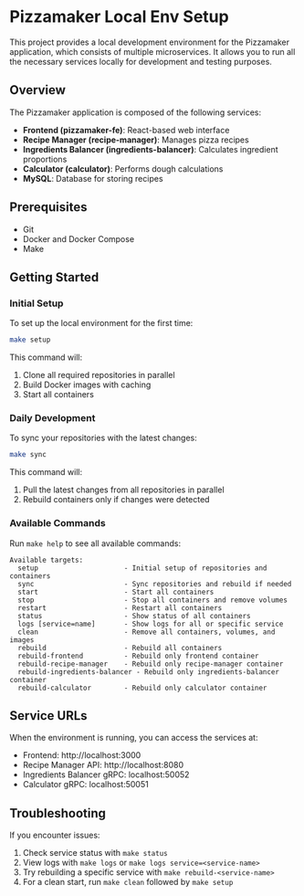 # Pizzamaker Local Env Setup

This project provides a local development environment for the Pizzamaker application, which consists of multiple microservices. It allows you to run all the necessary services locally for development and testing purposes.

## Overview

The Pizzamaker application is composed of the following services:

- **Frontend (pizzamaker-fe)**: React-based web interface
- **Recipe Manager (recipe-manager)**: Manages pizza recipes
- **Ingredients Balancer (ingredients-balancer)**: Calculates ingredient proportions
- **Calculator (calculator)**: Performs dough calculations
- **MySQL**: Database for storing recipes

## Prerequisites

- Git
- Docker and Docker Compose
- Make

## Getting Started

### Initial Setup

To set up the local environment for the first time:

```bash
make setup
```

This command will:
1. Clone all required repositories in parallel
2. Build Docker images with caching
3. Start all containers

### Daily Development

To sync your repositories with the latest changes:

```bash
make sync
```

This command will:
1. Pull the latest changes from all repositories in parallel
2. Rebuild containers only if changes were detected

### Available Commands

Run `make help` to see all available commands:

```
Available targets:
  setup                     - Initial setup of repositories and containers
  sync                      - Sync repositories and rebuild if needed
  start                     - Start all containers
  stop                      - Stop all containers and remove volumes
  restart                   - Restart all containers
  status                    - Show status of all containers
  logs [service=name]       - Show logs for all or specific service
  clean                     - Remove all containers, volumes, and images
  rebuild                   - Rebuild all containers
  rebuild-frontend          - Rebuild only frontend container
  rebuild-recipe-manager    - Rebuild only recipe-manager container
  rebuild-ingredients-balancer - Rebuild only ingredients-balancer container
  rebuild-calculator        - Rebuild only calculator container
```

## Service URLs

When the environment is running, you can access the services at:

- Frontend: http://localhost:3000
- Recipe Manager API: http://localhost:8080
- Ingredients Balancer gRPC: localhost:50052
- Calculator gRPC: localhost:50051

## Troubleshooting

If you encounter issues:

1. Check service status with `make status`
2. View logs with `make logs` or `make logs service=<service-name>`
3. Try rebuilding a specific service with `make rebuild-<service-name>`
4. For a clean start, run `make clean` followed by `make setup`
